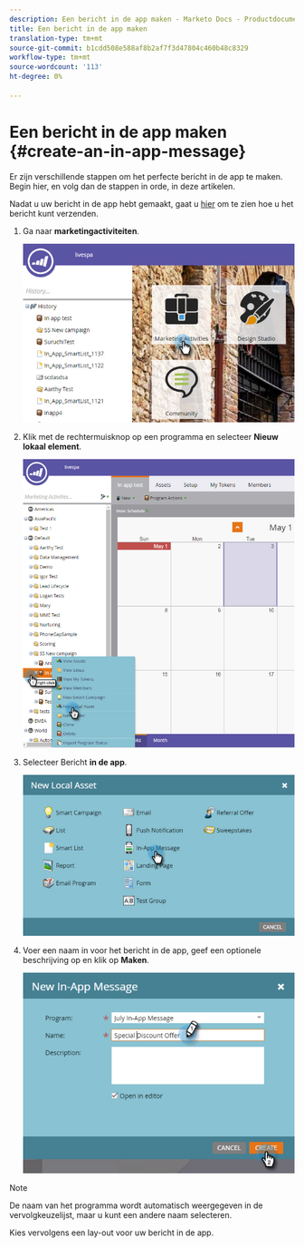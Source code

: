 ```yaml
---
description: Een bericht in de app maken - Marketo Docs - Productdocumentatie
title: Een bericht in de app maken
translation-type: tm+mt
source-git-commit: b1cdd508e588af8b2af7f3d47804c460b48c8329
workflow-type: tm+mt
source-wordcount: '113'
ht-degree: 0%

---
```



# Een bericht in de app maken {#create-an-in-app-message}

Er zijn verschillende stappen om het perfecte bericht in de app te maken. Begin hier, en volg dan de stappen in orde, in deze artikelen.

Nadat u uw bericht in de app hebt gemaakt, gaat u [hier](/help/marketo/product-docs/mobile-marketing/in-app-messages/sending-your-in-app-message/send-your-in-app-message.md) om te zien hoe u het bericht kunt verzenden.

1. Ga naar **marketingactiviteiten**.

   ![Afbeelding één](/help/marketo/product-docs/mobile-marketing/in-app-messages/creating-in-app-messages/assets/create-an-in-app-message-1.png)

1. Klik met de rechtermuisknop op een programma en selecteer **Nieuw lokaal element**.

   ![Afbeelding twee](/help/marketo/product-docs/mobile-marketing/in-app-messages/creating-in-app-messages/assets/create-an-in-app-message-2.png)

1. Selecteer Bericht **in de app**.

   ![Afbeelding drie](/help/marketo/product-docs/mobile-marketing/in-app-messages/creating-in-app-messages/assets/create-an-in-app-message-3.png)

1. Voer een naam in voor het bericht in de app, geef een optionele beschrijving op en klik op **Maken**.

   ![Afbeelding vier](/help/marketo/product-docs/mobile-marketing/in-app-messages/creating-in-app-messages/assets/create-an-in-app-message-4.png)

>[!NOTE]
>
>De naam van het programma wordt automatisch weergegeven in de vervolgkeuzelijst, maar u kunt een andere naam selecteren.

Kies vervolgens een lay-out [](/help/marketo/product-docs/mobile-marketing/in-app-messages/creating-in-app-messages/choose-a-layout-for-your-in-app-message.md) voor uw bericht in de app.

